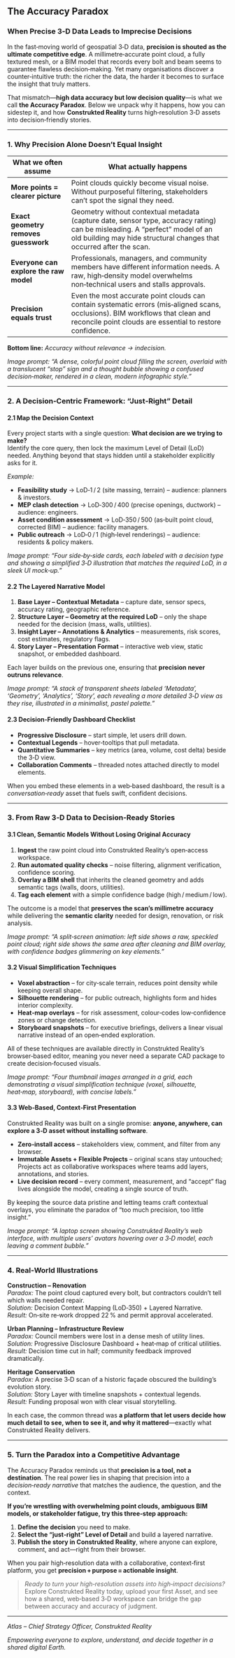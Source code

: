 ## The Accuracy Paradox  
### When Precise 3‑D Data Leads to Imprecise Decisions  

In the fast‑moving world of geospatial 3‑D data, **precision is shouted as the ultimate competitive edge**. A millimetre‑accurate point cloud, a fully textured mesh, or a BIM model that records every bolt and beam seems to guarantee flawless decision‑making. Yet many organisations discover a counter‑intuitive truth: the richer the data, the harder it becomes to surface the insight that truly matters.

That mismatch—**high data accuracy but low decision quality**—is what we call **the Accuracy Paradox**. Below we unpack why it happens, how you can sidestep it, and how **Construkted Reality** turns high‑resolution 3‑D assets into decision‑friendly stories.

---  

### 1. Why Precision Alone Doesn’t Equal Insight  

| What we often assume | What actually happens |
|----------------------|-----------------------|
| **More points = clearer picture** | Point clouds quickly become visual noise. Without purposeful filtering, stakeholders can’t spot the signal they need. |
| **Exact geometry removes guesswork** | Geometry without contextual metadata (capture date, sensor type, accuracy rating) can be misleading. A “perfect” model of an old building may hide structural changes that occurred after the scan. |
| **Everyone can explore the raw model** | Professionals, managers, and community members have different information needs. A raw, high‑density model overwhelms non‑technical users and stalls approvals. |
| **Precision equals trust** | Even the most accurate point clouds can contain systematic errors (mis‑aligned scans, occlusions). BIM workflows that clean and reconcile point clouds are essential to restore confidence. |

**Bottom line:** *Accuracy without relevance → indecision.*  

*Image prompt:* *“A dense, colorful point cloud filling the screen, overlaid with a translucent “stop” sign and a thought bubble showing a confused decision‑maker, rendered in a clean, modern infographic style.”*  

---  

### 2. A Decision‑Centric Framework: “Just‑Right” Detail  

#### 2.1 Map the Decision Context  

Every project starts with a single question: **What decision are we trying to make?**  
Identify the core query, then lock the maximum Level of Detail (LoD) needed. Anything beyond that stays hidden until a stakeholder explicitly asks for it.

*Example:*  
- **Feasibility study** → LoD‑1 / 2 (site massing, terrain) – audience: planners & investors.  
- **MEP clash detection** → LoD‑300 / 400 (precise openings, ductwork) – audience: engineers.  
- **Asset condition assessment** → LoD‑350 / 500 (as‑built point cloud, corrected BIM) – audience: facility managers.  
- **Public outreach** → LoD‑0 / 1 (high‑level renderings) – audience: residents & policy makers.  

*Image prompt:* *“Four side‑by‑side cards, each labeled with a decision type and showing a simplified 3‑D illustration that matches the required LoD, in a sleek UI mock‑up.”*  

#### 2.2 The Layered Narrative Model  

1. **Base Layer – Contextual Metadata** – capture date, sensor specs, accuracy rating, geographic reference.  
2. **Structure Layer – Geometry at the required LoD** – only the shape needed for the decision (mass, walls, utilities).  
3. **Insight Layer – Annotations & Analytics** – measurements, risk scores, cost estimates, regulatory flags.  
4. **Story Layer – Presentation Format** – interactive web view, static snapshot, or embedded dashboard.  

Each layer builds on the previous one, ensuring that **precision never outruns relevance**.  

*Image prompt:* *“A stack of transparent sheets labeled ‘Metadata’, ‘Geometry’, ‘Analytics’, ‘Story’, each revealing a more detailed 3‑D view as they rise, illustrated in a minimalist, pastel palette.”*  

#### 2.3 Decision‑Friendly Dashboard Checklist  

- **Progressive Disclosure** – start simple, let users drill down.  
- **Contextual Legends** – hover‑tooltips that pull metadata.  
- **Quantitative Summaries** – key metrics (area, volume, cost delta) beside the 3‑D view.  
- **Collaboration Comments** – threaded notes attached directly to model elements.  

When you embed these elements in a web‑based dashboard, the result is a *conversation‑ready* asset that fuels swift, confident decisions.

---  

### 3. From Raw 3‑D Data to Decision‑Ready Stories  

#### 3.1 Clean, Semantic Models Without Losing Original Accuracy  

1. **Ingest** the raw point cloud into Construkted Reality’s open‑access workspace.  
2. **Run automated quality checks** – noise filtering, alignment verification, confidence scoring.  
3. **Overlay a BIM shell** that inherits the cleaned geometry and adds semantic tags (walls, doors, utilities).  
4. **Tag each element** with a simple confidence badge (high / medium / low).  

The outcome is a model that **preserves the scan’s millimetre accuracy** while delivering the **semantic clarity** needed for design, renovation, or risk analysis.  

*Image prompt:* *“A split‑screen animation: left side shows a raw, speckled point cloud; right side shows the same area after cleaning and BIM overlay, with confidence badges glimmering on key elements.”*  

#### 3.2 Visual Simplification Techniques  

- **Voxel abstraction** – for city‑scale terrain, reduces point density while keeping overall shape.  
- **Silhouette rendering** – for public outreach, highlights form and hides interior complexity.  
- **Heat‑map overlays** – for risk assessment, colour‑codes low‑confidence zones or change detection.  
- **Storyboard snapshots** – for executive briefings, delivers a linear visual narrative instead of an open‑ended exploration.  

All of these techniques are available directly in Construkted Reality’s browser‑based editor, meaning you never need a separate CAD package to create decision‑focused visuals.  

*Image prompt:* *“Four thumbnail images arranged in a grid, each demonstrating a visual simplification technique (voxel, silhouette, heat‑map, storyboard), with concise labels.”*  

#### 3.3 Web‑Based, Context‑First Presentation  

Construkted Reality was built on a single promise: **anyone, anywhere, can explore a 3‑D asset without installing software**.  

- **Zero‑install access** – stakeholders view, comment, and filter from any browser.  
- **Immutable Assets + Flexible Projects** – original scans stay untouched; Projects act as collaborative workspaces where teams add layers, annotations, and stories.  
- **Live decision record** – every comment, measurement, and “accept” flag lives alongside the model, creating a single source of truth.  

By keeping the source data pristine and letting teams craft contextual overlays, you eliminate the paradox of “too much precision, too little insight.”  

*Image prompt:* *“A laptop screen showing Construkted Reality’s web interface, with multiple users’ avatars hovering over a 3‑D model, each leaving a comment bubble.”*  

---  

### 4. Real‑World Illustrations  

**Construction – Renovation**  
*Paradox:* The point cloud captured every bolt, but contractors couldn’t tell which walls needed repair.  
*Solution:* Decision Context Mapping (LoD‑350) + Layered Narrative.  
*Result:* On‑site re‑work dropped 22 % and permit approval accelerated.  

**Urban Planning – Infrastructure Review**  
*Paradox:* Council members were lost in a dense mesh of utility lines.  
*Solution:* Progressive Disclosure Dashboard + heat‑map of critical utilities.  
*Result:* Decision time cut in half; community feedback improved dramatically.  

**Heritage Conservation**  
*Paradox:* A precise 3‑D scan of a historic façade obscured the building’s evolution story.  
*Solution:* Story Layer with timeline snapshots + contextual legends.  
*Result:* Funding proposal won with clear visual storytelling.  

In each case, the common thread was **a platform that let users decide how much detail to see, when to see it, and why it mattered**—exactly what Construkted Reality delivers.  

---  

### 5. Turn the Paradox into a Competitive Advantage  

The Accuracy Paradox reminds us that **precision is a tool, not a destination**. The real power lies in shaping that precision into a *decision‑ready narrative* that matches the audience, the question, and the context.

**If you’re wrestling with overwhelming point clouds, ambiguous BIM models, or stakeholder fatigue, try this three‑step approach:**  

1. **Define the decision** you need to make.  
2. **Select the “just‑right” Level of Detail** and build a layered narrative.  
3. **Publish the story in Construkted Reality**, where anyone can explore, comment, and act—right from their browser.  

When you pair high‑resolution data with a collaborative, context‑first platform, you get **precision + purpose = actionable insight**.  

> *Ready to turn your high‑resolution assets into high‑impact decisions?*  
> Explore Construkted Reality today, upload your first Asset, and see how a shared, web‑based 3‑D workspace can bridge the gap between accuracy and accuracy of judgment.

---  

*Atlas – Chief Strategy Officer, Construkted Reality*  

*Empowering everyone to explore, understand, and decide together in a shared digital Earth.*  
